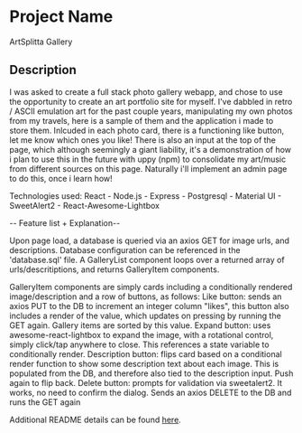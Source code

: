 # Project Name

ArtSplitta Gallery 

## Description

I was asked to create a full stack photo gallery webapp, and chose to use the opportunity to create an art portfolio site for myself. 
I've dabbled in retro / ASCII emulation art for the past couple years, manipulating my own photos from my travels, here is a sample of them and the application i made to store them. 
Inlcuded in each photo card, there is a functioning like button, let me know which ones you like!
There is also an input at the top of the page, which although seemingly a giant liability, it's a demonstration of how i plan to use this in the future with uppy (npm) to consolidate my art/music from different sources on this page. Naturally i'll implement an admin page to do this, once i learn how!

Technologies used: React - Node.js - Express - Postgresql - Material UI - SweetAlert2 - React-Awesome-Lightbox


-- Feature list + Explanation--

Upon page load, a database is queried via an axios GET for image urls, and descriptions. Database configuration can be referenced in the 'database.sql' file.
A GalleryList component loops over a returned array of urls/descritiptions, and returns GalleryItem components.

GalleryItem components are simply cards including a conditionally rendered image/description and a row of buttons, as follows:
Like button: sends an axios PUT to the DB to increment an integer column "likes", this button also includes a render of the value, which updates on pressing by running the GET again. Gallery items are sorted by this value.
Expand button: uses awesome-react-lightbox to expand the image, with a rotational control, simply click/tap anywhere to close. This references a state variable to conditionally render.
Description button: flips card based on a conditional render function to show some description text about each image. This is populated from the DB, and therefore also tied to the description input. Push again to flip back.
Delete button: prompts for validation via sweetalert2. It works, no need to confirm the dialog. Sends an axios DELETE to the DB and runs the GET again





Additional README details can be found [here](https://github.com/PrimeAcademy/readme-template/blob/master/README.md).
